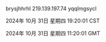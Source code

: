 brysjhhrhl 219.139.197.74 yqqlmgsycl

2024年 10月 31日 星期四 19:20:01 CST

2024年 10月 31日 星期四 11:20:01 GMT
